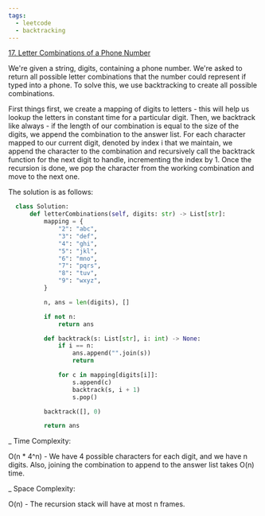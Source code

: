 ```yaml
---
tags:
  - leetcode
  - backtracking
---
```


<a href="https://leetcode.com/problems/letter-combinations-of-a-phone-number/">
17. Letter Combinations of a Phone Number</a>

We're given a string, digits, containing a phone number. We're asked to return
all possible letter combinations that the number could represent if typed into a
phone. To solve this, we use backtracking to create all possible combinations.

First things first, we create a mapping of digits to letters - this will help us
lookup the letters in constant time for a particular digit. Then, we backtrack
like always - if the length of our combination is equal to the size of the
digits, we append the combination to the answer list. For each character mapped
to our current digit, denoted by index i that we maintain, we append the
character to the combination and recursively call the backtrack function for the
next digit to handle, incrementing the index by 1. Once the recursion is done,
we pop the character from the working combination and move to the next one.

The solution is as follows:

```python
  class Solution:
      def letterCombinations(self, digits: str) -> List[str]:
          mapping = {
              "2": "abc",
              "3": "def",
              "4": "ghi",
              "5": "jkl",
              "6": "mno",
              "7": "pqrs",
              "8": "tuv",
              "9": "wxyz",
          }

          n, ans = len(digits), []

          if not n:
              return ans

          def backtrack(s: List[str], i: int) -> None:
              if i == n:
                  ans.append("".join(s))
                  return

              for c in mapping[digits[i]]:
                  s.append(c)
                  backtrack(s, i + 1)
                  s.pop()

          backtrack([], 0)

          return ans
```

\_ Time Complexity:

O(n \* 4^n) - We have 4 possible characters for each digit, and we have n
digits. Also, joining the combination to append to the answer list takes O(n)
time.

\_ Space Complexity:

O(n) - The recursion stack will have at most n frames.

